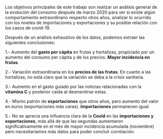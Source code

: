 Los objetivos principales de este trabajo son realizar un análisis general de la evolución del consumo después de marzo 2020 para ver si existe algún comportamiento extraordinario respecto otros años, analizar lo ocurrido con los niveles de importaciones y exportaciones y su posible relación con los casos de covid-19.

Después de un análisis exhaustivo de los datos, podemos extraer las siguientes conclusiones:

1.- Aumento del **gasto per cápita** en frutas y hortalizas, propiciado por un aumento del consumo per cápita y de los precios. **Mayor incidencia en frutas**.

2.- Variación extraordinaria en los **precios de las frutas**. En cuanto a las hortalizas, no está claro que la variación se deba a la crisis sanitaria.

3.- Aumento en el gasto guiado por las noticias relacionadas con la **vitamina C** y posterior caída al desmentirse estas.

4.- Mismo patrón de **exportaciones** que otros años, pero aumento del valor en euros (exportaciones más caras). **Importaciones** permanecen igual.

5.- No se aprecia una influencia clara de la **Covid** en las **importaciones y exportaciones**, más allá de que las segundas aumentaron significativamente en el més de mayor incidencia acumulada (noviembre) pero necesitariamos más datos para poder concluír correlación.



